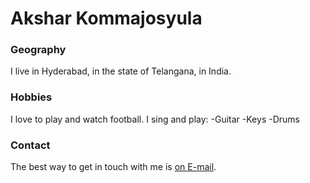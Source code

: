 # Akshar Kommajosyula

### Geography

I live in Hyderabad, in the state of Telangana, in India.

### Hobbies

I love to play and watch football.
I sing and play:
-Guitar
-Keys
-Drums

### Contact

The best way to get in touch with me is [on E-mail](https://gmail.com/aksharkomm).

